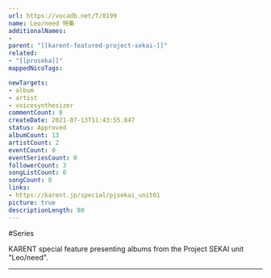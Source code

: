 ```yaml
---
url: https://vocadb.net/T/8199
name: Leo/need 特集
additionalNames: 
- 
parent: "[[karent-featured-project-sekai-]]"
related:
- "[[proseka]]"
mappedNicoTags:

newTargets:
- album
- artist
- voicesynthesizer
commentCount: 0
createDate: 2021-07-13T11:43:55.847
status: Approved
albumCount: 13
artistCount: 2
eventCount: 0
eventSeriesCount: 0
followerCount: 3
songListCount: 0
songCount: 0
links: 
- https://karent.jp/special/pjsekai_unit01
picture: true
descriptionLength: 80
---
```


#Series

KARENT special feature presenting albums from the Project SEKAI unit "Leo/need".

---

